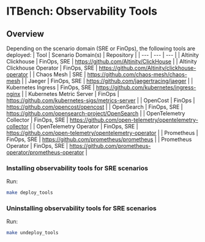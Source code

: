 # ITBench: Observability Tools

## Overview
Depending on the scenario domain (SRE or FinOps), the following tools are deployed:
| Tool | Scenario Domain(s) | Repository |
| --- | --- | --- |
| Altinity Clickhouse | FinOps, SRE | https://github.com/Altinity/ClickHouse |
| Altinity Clickhouse Operator | FinOps, SRE | https://github.com/Altinity/clickhouse-operator |
| Chaos Mesh | SRE | https://github.com/chaos-mesh/chaos-mesh |
| Jaeger | FinOps, SRE | https://github.com/jaegertracing/jaeger |
| Kubernetes Ingress | FinOps, SRE | https://github.com/kubernetes/ingress-nginx |
| Kubernetes Metric Server | FinOps | https://github.com/kubernetes-sigs/metrics-server |
| OpenCost | FinOps | https://github.com/opencost/opencost |
| OpenSearch | FinOps, SRE | https://github.com/opensearch-project/OpenSearch |
| OpenTelemetry Collector | FinOps, SRE | https://github.com/open-telemetry/opentelemetry-collector |
| OpenTelemetry Operator | FinOps, SRE | https://github.com/open-telemetry/opentelemetry-operator |
| Prometheus | FinOps, SRE | https://github.com/prometheus/prometheus |
| Prometheus Operator | FinOps, SRE | https://github.com/prometheus-operator/prometheus-operator |

### Installing observability tools for SRE scenarios
Run:
```bash
make deploy_tools
```

### Uninstalling observability tools for SRE scenarios
Run:
```bash
make undeploy_tools
```
